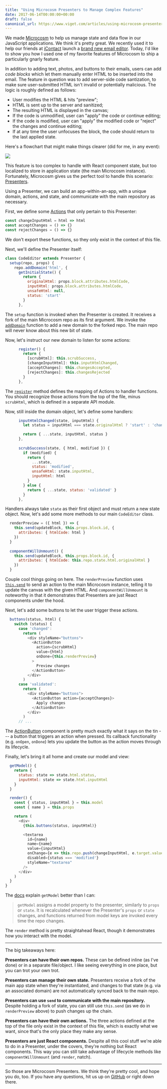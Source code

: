 ```yaml
---
title: "Using Microcosm Presenters to Manage Complex Features"
date: 2017-06-14T00:00:00+00:00
draft: false
canonical_url: https://www.viget.com/articles/using-microcosm-presenters-to-manage-complex-features/
---
```


We made [Microcosm](http://code.viget.com/microcosm/) to help us manage
state and data flow in our JavaScript applications. We think it's
pretty great. We recently used it to help our friends at
[iContact](https://www.icontact.com/) launch a [brand new email
editor](https://www.icontact.com/big-news). Today, I'd like to show you
how I used one of my favorite features of Microcosm to ship a
particularly gnarly feature.

In addition to adding text, photos, and buttons to their emails, users
can add *code blocks* which let them manually enter HTML to be inserted
into the email. The feature in question was to add server-side code
santization, to make sure user-submitted HTML isn't invalid or
potentially malicious. The logic is roughly defined as follows:

-   User modifies the HTML & hits "preview";
-   HTML is sent up to the server and sanitized;
-   The resulting HTML is displayed in the canvas;
-   If the code is unmodified, user can "apply" the code or continue
    editing;
-   If the code is modified, user can "apply" the modified code or
    "reject" the changes and continue editing;
-   If at any time the user unfocuses the block, the code should return
    to the last applied state.

Here's a flowchart that might make things clearer (did for me, in any
event):

![](URfAcl9.png)

This feature is too complex to handle with React component state, but
too localized to store in application state (the main Microcosm
instance). Fortunately, Microcosm gives us the perfect tool to handle
this scenario:
[Presenters](http://code.viget.com/microcosm/api/Presenter.html).

Using a Presenter, we can build an app-within-an-app, with a unique
domain, actions, and state, and communicate with the main repository as
necessary.

First, we define some
[Actions](http://code.viget.com/microcosm/api/actions.html) that only
pertain to this Presenter:

```javascript
const changeInputHtml = html => html
const acceptChanges = () => {}
const rejectChanges = () => {}
```

We don't export these functions, so they only exist in the context of
this file.

Next, we'll define the Presenter itself:

```javascript
class CodeEditor extends Presenter {
  setup(repo, props) {
    repo.addDomain('html', {
      getInitialState() {
        return {
          originalHtml: props.block.attributes.htmlCode,
          inputHtml: props.block.attributes.htmlCode,
          unsafeHtml: null,
          status: 'start'
        }
      },
```

The `setup` function is invoked when the Presenter is created. It
receives a fork of the main Microcosm repo as its first argument. We
invoke the
[`addDomain`](http://code.viget.com/microcosm/api/microcosm.html#adddomainkey-config-options)
function to add a new domain to the forked repo. The main repo will
never know about this new bit of state.

Now, let's instruct our new domain to listen for some actions:

```javascript
      register() {
        return {
          [scrubHtml]: this.scrubSuccess,
          [changeInputHtml]: this.inputHtmlChanged,
          [acceptChanges]: this.changesAccepted,
          [rejectChanges]: this.changesRejected
        }
      },
```

The
[`register`](http://code.viget.com/microcosm/api/domains.html#register)
method defines the mapping of Actions to handler functions. You should
recognize those actions from the top of the file, minus `scrubHtml`,
which is defined in a separate API module.

Now, still inside the domain object, let's define some handlers:

```javascript
      inputHtmlChanged(state, inputHtml) {
        let status = inputHtml === state.originalHtml ? 'start' : 'changed'

        return { ...state, inputHtml, status }
      },
      
      scrubSuccess(state, { html, modified }) {
        if (modified) {
          return {
            ...state,
            status: 'modified',
            unsafeHtml: state.inputHtml,
            inputHtml: html
          }
        } else {
          return { ...state, status: 'validated' }
        }
      },
```

Handlers always take `state` as their first object and must return a new
state object. Now, let's add some more methods to our main `CodeEditor`
class.

```javascript
  renderPreview = ({ html }) => {
    this.send(updateBlock, this.props.block.id, {
      attributes: { htmlCode: html }
    })
  }
  
  componentWillUnmount() {
    this.send(updateBlock, this.props.block.id, {
      attributes: { htmlCode: this.repo.state.html.originalHtml }
    })
  }
```

Couple cool things going on here. The `renderPreview` function uses
[`this.send`](http://code.viget.com/microcosm/api/presenter.html#sendaction-...params)
to send an action to the main Microcosm instance, telling it to update
the canvas with the given HTML. And `componentWillUnmount` is noteworthy
in that it demonstrates that Presenters are just React components under
the hood.

Next, let's add some buttons to let the user trigger these actions.

```javascript
  buttons(status, html) {
    switch (status) {
      case 'changed':
        return (
          <div styleName="buttons">
            <ActionButton
              action={scrubHtml}
              value={html}
              onDone={this.renderPreview}
            >
              Preview changes
            </ActionButton>
          </div>
        )
      case 'validated':
        return (
          <div styleName="buttons">
            <ActionButton action={acceptChanges}>
              Apply changes
            </ActionButton>
          </div>
        )
      // ...
```

The
[ActionButton](http://code.viget.com/microcosm/api/action-button.html)
component is pretty much exactly what it says on the tin --- a button
that triggers an action when pressed. Its callback functionality (e.g.
`onOpen`, `onDone`) lets you update the button as the action moves
through its lifecycle.

Finally, let's bring it all home and create our model and view:

```javascript
  getModel() {
    return {
      status: state => state.html.status,
      inputHtml: state => state.html.inputHtml
    }
  }

  render() {
    const { status, inputHtml } = this.model
    const { name } = this.props

    return (
      <div>
        {this.buttons(status, inputHtml)}

        <textarea
          id={name}
          name={name}
          value={inputHtml}
          onChange={e => this.repo.push(changeInputHtml, e.target.value)}
          disabled={status === 'modified'}
          styleName="textarea"
        />
      </div>
    )
  }
}
```

The
[docs](http://code.viget.com/microcosm/api/presenter.html#getmodelprops-state)
explain `getModel` better than I can:

> `getModel` assigns a model property to the presenter, similarly to
> `props` or `state`. It is recalculated whenever the Presenter's
> `props` or `state` changes, and functions returned from model keys are
> invoked every time the repo changes.

The `render` method is pretty straightahead React, though it
demonstrates how you interact with the model.

------------------------------------------------------------------------

The big takeaways here:

**Presenters can have their own repos.** These can be defined inline (as
I've done) or in a separate file/object. I like seeing everything in
one place, but you can trot your own trot.

**Presenters can manage their own state.** Presenters receive a fork of
the main app state when they're instantiated, and changes to that state
(e.g. via an associated domain) are not automatically synced back to the
main repo.

**Presenters can use `send` to communicate with the main repository.**
Despite holding a fork of state, you can still use `this.send` (as we do
in `renderPreview` above) to push changes up the chain.

**Presenters can have their own actions.** The three actions defined at
the top of the file only exist in the context of this file, which is
exactly what we want, since that's the only place they make any sense.

**Presenters are just React components.** Despite all this cool stuff
we're able to do in a Presenter, under the covers, they're nothing but
React components. This way you can still take advantage of lifecycle
methods like `componentWillUnmount` (and `render`, natch).

------------------------------------------------------------------------

So those are Microcosm Presenters. We think they're pretty cool, and
hope you do, too. If you have any questions, hit us up on
[GitHub](https://github.com/vigetlabs/microcosm) or right down there.
